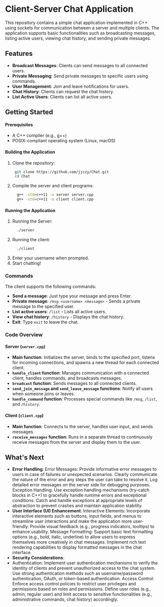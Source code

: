 # Client-Server Chat Application

This repository contains a simple chat application implemented in C++ using sockets for communication between a server and multiple clients. The application supports basic functionalities such as broadcasting messages, listing active users, viewing chat history, and sending private messages.

## Features

- **Broadcast Messages**: Clients can send messages to all connected users.
- **Private Messaging**: Send private messages to specific users using commands.
- **User Management**: Join and leave notifications for users.
- **Chat History**: Clients can request the chat history.
- **List Active Users**: Clients can list all active users.

## Getting Started

#### Prerequisites

- A C++ compiler (e.g., g++)
- POSIX-compliant operating system (Linux, macOS)

#### Building the Application
1. Clone the repository:
   ```sh
	git clone https://github.com/jjczy/Chat.git
	cd Chat
2. Compile the server and client programs:
   ```sh
	 g++ -std=c++11 -o server server.cpp
	 g++ -std=c++11 -o client client.cpp
#### Running the Application
1. Running the Server:
   ```sh
	 ./server
2. Running the client:
   ```sh
	 ./client
3. Enter your username when prompted.
4. Start chatting!

### Commands
The client supports the following commands:
- **Send a message**: Just type your message and press Enter.
- **Private message**: `/msg <username> <message>` - Sends a private message to the specified user.
- **List active users**: `/list` - Lists all active users.
- **View chat history**: `/history` - Displays the chat history.
- **Exit**: Type `exit` to leave the chat.

### Code Overview
#### Server (`server.cpp`)
- **Main function**: Initializes the server, binds to the specified port, listens for incoming connections, and spawns a new thread for each connected client.
- **`handle_client` function**: Manages communication with a connected client, handles commands, and broadcasts messages.
- **`broadcast` function**: Sends messages to all connected clients.
- **`send_join_message` and `send_leave_message` functions**: Notify all users when someone joins or leaves.
- **`handle_command` function**: Processes special commands like `/msg`, `/list`, and `/history`.

#### Client (`client.cpp`)

- **Main function**: Connects to the server, handles user input, and sends messages.
- **`receive_messages` function**: Runs in a separate thread to continuously receive messages from the server and display them to the user.

## What's Next
- **Error Handling**:
Error Messages: Provide informative error messages to users in case of failures or unexpected scenarios. Clearly communicate the nature of the error and any steps the user can take to resolve it. Log detailed error messages on the server side for debugging purposes. Exception Handling: Use exception handling mechanisms (try-catch blocks in C++) to gracefully handle runtime errors and exceptional conditions. Catch and handle exceptions at appropriate levels of abstraction to prevent crashes and maintain application stability.
- **User Interface (UI) Enhancement**:
Interactive Elements: Incorporate interactive elements such as buttons, input fields, and menus to streamline user interactions and make the application more user-friendly. Provide visual feedback (e.g., progress indicators, tooltips) to enhance usability. Message Formatting: Support basic text formatting options (e.g., bold, italic, underline) to allow users to express themselves more creatively in chat messages. Implement rich text rendering capabilities to display formatted messages in the chat interface.
- **Security Considerations**:
- Authentication: Implement user authentication mechanisms to verify the identity of clients and prevent unauthorized access to the chat system. Use strong authentication methods such as username/password authentication, OAuth, or token-based authentication. Access Control: Enforce access control policies to restrict user privileges and permissions based on roles and permissions. Define user roles (e.g., admin, regular user) and limit access to sensitive functionalities (e.g., administrative commands, chat history) accordingly.


